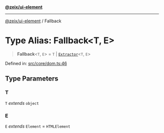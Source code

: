 [**@zeix/ui-element**](../README.md)

***

[@zeix/ui-element](../globals.md) / Fallback

# Type Alias: Fallback\<T, E\>

> **Fallback**\<`T`, `E`\> = `T` \| [`Extractor`](Extractor.md)\<`T`, `E`\>

Defined in: [src/core/dom.ts:46](https://github.com/zeixcom/ui-element/blob/1c318eb583bce4633e1df4a42dee77859303e28e/src/core/dom.ts#L46)

## Type Parameters

### T

`T` *extends* `object`

### E

`E` *extends* `Element` = `HTMLElement`
